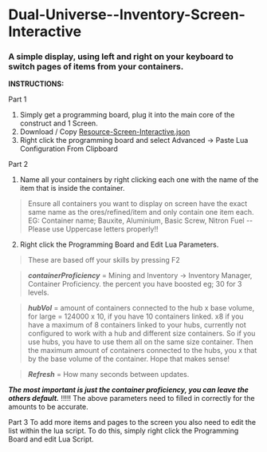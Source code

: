 # Dual-Universe--Inventory-Screen-Interactive
### A simple display, using left and right on your keyboard to switch pages of items from your containers.

**INSTRUCTIONS:**

Part 1
1) Simply get a programming board, plug it into the main core of the construct and 1 Screen.
2) Download / Copy [Resource-Screen-Interactive.json](https://raw.githubusercontent.com/TwinFuture/Dual-Universe--Inventory-Screen-Interactive/main/Resource-Screen-Interactive.json)
3) Right click the programming board and select Advanced -> Paste Lua Configuration From Clipboard

Part 2
1) Name all your containers by right clicking each one with the name of the item that is inside the container.
> Ensure all containers you want to display on screen have the exact same name as the ores/refined/item and only contain one item each.
EG: Container name; Bauxite, Aluminium, Basic Screw, Nitron Fuel -- Please use Uppercase letters properly!!
2) Right click the Programming Board and Edit Lua Parameters.
  > These are based off your skills by pressing F2
  
  > ***containerProficiency*** = Mining and Inventory -> Inventory Manager, Container Proficiency. the percent you have boosted eg; 30 for 3 levels.
  
  > ***hubVol*** = amount of containers connected to the hub x base volume, for large = 124000 x 10, if you have 10 containers linked.
x8 if you have a maximum of 8 containers linked to your hubs, currently not configured to work with a hub and different size containers. So if you use hubs, you have to use them all on the same size container. Then the maximum amount of containers connected to the hubs, you x that by the base volume of the container. Hope that makes sense!

  > ***Refresh*** = How many seconds between updates.

***The most important is just the container proficiency, you can leave the others default.***
!!!!! The above parameters need to filled in correctly for the amounts to be accurate.

Part 3
To add more items and pages to the screen you also need to edit the list within the lua script.
To do this, simply right click the Programming Board and edit Lua Script.
